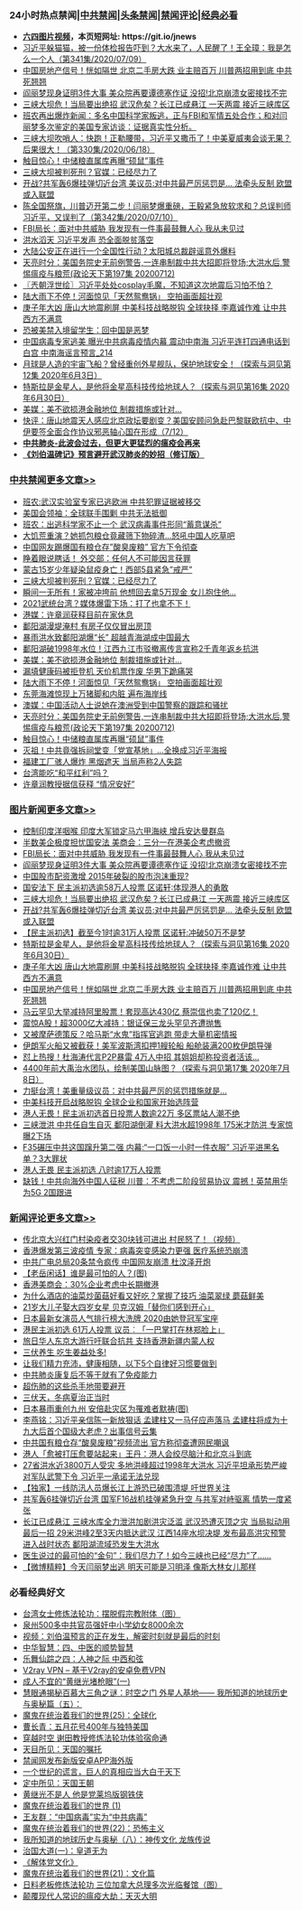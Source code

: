 <div id="tt">
<h3>24小时热点禁闻|<a href="#%E4%B8%AD%E5%85%B1%E7%A6%81%E9%97%BB%E6%9B%B4%E5%A4%9A%E6%96%87%E7%AB%A0">中共禁闻</a>|<a href="#%E5%9B%BE%E7%89%87%E6%96%B0%E9%97%BB%E6%9B%B4%E5%A4%9A%E6%96%87%E7%AB%A0">头条禁闻</a>|<a href="#%E6%96%B0%E9%97%BB%E8%AF%84%E8%AE%BA%E6%9B%B4%E5%A4%9A%E6%96%87%E7%AB%A0">禁闻评论|<a href="#%E5%BF%85%E7%9C%8B%E7%BB%8F%E5%85%B8%E5%A5%BD%E6%96%87">经典必看</a></h3>
<ul>
<li><b><a href="http://d1.bdrive.tk/64.mp4" target="_blank">六四图片视频</a>，本页短网址: https://git.io/jnews</b></li>
<li><a href="https://github.com/fqnews/bnews/blob/master/bannedvideo/20200712/1359739.md">习近平躲猫猫，被一份体检报告吓到？大水来了，人民醒了！王全璋：我是怎么一个人（第341集/2020/07/09）</a></li>
<li><a href="https://github.com/fqnews/bnews/blob/master/topimagenews/20200712/1359707.md">中国房地产信号！恍如隔世 北京二手房大跌 业主赔百万 川普两招用到底 中共死翘翘</a></li>
<li><a href="https://github.com/fqnews/bnews/blob/master/topimagenews/20200713/1359855.md">阎丽梦现身证明3件大事 美众院再要谭德塞作证 没招!北京崩溃女密接找不完</a></li>
<li><a href="https://github.com/fqnews/bnews/blob/master/topimagenews/20200712/1359836.md">三峡大坝危！当局要出绝招 武汉危矣？长江已成悬江 一天两震 接近三峡库区</a></li>
<li><a href="https://github.com/fqnews/bnews/blob/master/bannedvideo/20200713/1359903.md">班农再出爆炸新闻：多名中国科学家叛逃，正与FBI和军情五处合作；和对闫丽梦多次鉴定的美国专家访谈：证据真实性分析。</a></li>
<li><a href="https://github.com/fqnews/bnews/blob/master/bannedvideo/20200712/1359729.md">三峡大坝吹哨人：快跑！正勒腰带，习近平又撒币了！中美夏威夷会谈无果？后果很大！（第330集/2020/06/18）</a></li>
<li><a href="https://github.com/fqnews/bnews/blob/master/cbnews/20200713/1359900.md">触目惊心！中储粮直属库再曝“硕鼠”事件</a></li>
<li><a href="https://github.com/fqnews/bnews/blob/master/cbnews/20200713/1360032.md">三峡大坝被判死刑？官媒：已经尽力了</a></li>
<li><a href="https://github.com/fqnews/bnews/blob/master/topimagenews/20200712/1359808.md">开战?共军轰6爆挂弹切近台湾 美议员:对中共最严厉惩罚是… 法牵头反制 欧盟或入联盟</a></li>
<li><a href="https://github.com/fqnews/bnews/blob/master/bannedvideo/20200712/1359740.md">陈全国祭旗，川普迈开第二步！闫丽梦爆重磅，王毅紧急放软求和？总误判师习近平，又误判了（第342集/2020/07/10）</a></li>
<li><a href="https://github.com/fqnews/bnews/blob/master/topimagenews/20200713/1359986.md">FBI局长：面对中共威胁 我发现有一件事最鼓舞人心 我从未见过</a></li>
<li><a href="https://github.com/fqnews/bnews/blob/master/headline/20200713/1359906.md">洪水滔天 习近平发声 恐全面脱贫落空</a></li>
<li><a href="https://github.com/fqnews/bnews/blob/master/cnnews/20200713/1360017.md">大陆公安正在进行一个全国性行动？太阳城总裁辟谣意外爆料</a></li>
<li><a href="https://github.com/fqnews/bnews/blob/master/cbnews/20200713/1359921.md">天亮时分：美国务院史无前例警告,一连串制裁中共大招即将登场;大洪水后,警惕瘟疫与粮荒(政论天下第197集 20200712)</a></li>
<li><a href="https://github.com/fqnews/bnews/blob/master/ssgc/20200713/1359879.md">〖兲朝浮世绘〗习近平处处cosplay毛魔，不知道这次地震后习怕不怕？</a></li>
<li><a href="https://github.com/fqnews/bnews/blob/master/cbnews/20200713/1359940.md">陆大雨下不停！河面惊见「天然鸳鸯锅」 空拍画面超壮观</a></li>
<li><a href="https://github.com/fqnews/bnews/blob/master/topimagenews/20200712/1359718.md">庚子年大凶 唐山大地震刷屏 中美科技战略脱钩 全球抉择 李嘉诚作难 让中共西方不满意</a></li>
<li><a href="https://github.com/fqnews/bnews/blob/master/cnnews/20200712/1359704.md">恐被美禁入境留学生：回中国是恶梦</a></li>
<li><a href="https://github.com/fqnews/bnews/blob/master/comments/20200713/1359880.md">中国病毒专家逃美 曝光中共病毒疫情内幕 震动中南海 习近平连打四通电话到白宫 中南海谣言预言_214</a></li>
<li><a href="https://github.com/fqnews/bnews/blob/master/comments/20200712/1359456.md">月球是人造的宇宙飞船？曾经重创外星舰队，保护地球安全！（探索与洞见第12集 2020年6月3日）</a></li>
<li><a href="https://github.com/fqnews/bnews/blob/master/comments/20200712/1359460.md">特斯拉是金星人，是他将金星高科技传给地球人？（探索与洞见第16集 2020年6月30日）</a></li>
<li><a href="https://github.com/fqnews/bnews/blob/master/cbnews/20200713/1359942.md">美媒：美不欲损港金融地位 制裁措施或针对...</a></li>
<li><a href="https://github.com/fqnews/bnews/blob/master/bannedvideo/20200713/1359886.md">快评：唐山地震天人感应北京政坛要剧变？美国安顾问急赴巴黎联欧抗中、中伊要签全面合作协议邪恶轴心国在形成（7/12）</a></li>
<li><b><a href="https://github.com/fqnews/bnews/blob/master/comments/20200211/1275071.md" target="_blank">中共肺炎-此波会过去，但更大更猛烈的瘟疫会再来</a></b></li>
<li><b><a href="https://github.com/fqnews/bnews/blob/master/comments/20200207/1272816.md" target="_blank">《刘伯温碑记》预言避开武汉肺炎的妙招（修订版）</a></b></li>
</ul>
</div>

<div class="catlist">
<h3><a href="https://github.com/fqnews/bnews/blob/master/cbnews/" target="_blank">中共禁闻</a><span><a href="https://github.com/fqnews/bnews/blob/master/cbnews/" target="_blank" rel="nofollow">更多文章>></a></span></h3>
<ul>
<li><a href="https://github.com/fqnews/bnews/blob/master/cbnews/20200713/1360060.md" target="_blank">班农:武汉实验室专家已逃欧洲 中共犯罪证据被移交</a></li>
<li><a href="https://github.com/fqnews/bnews/blob/master/cbnews/20200713/1360143.md" target="_blank">美国会领袖：全球联手围剿 中共无法抵御</a></li>
<li><a href="https://github.com/fqnews/bnews/blob/master/cbnews/20200713/1360142.md" target="_blank">班农：出逃科学家不止一个 武汉病毒事件形同“蓄意谋杀”</a></li>
<li><a href="https://github.com/fqnews/bnews/blob/master/cbnews/20200713/1360107.md" target="_blank">大饥荒重演？她抓包粮仓竟藏筛下物碎渣…怒吼中国人吃草吧</a></li>
<li><a href="https://github.com/fqnews/bnews/blob/master/cbnews/20200713/1360062.md" target="_blank">中国网友踢爆国有粮仓存&#8221;酸臭废粮&#8221; 官方下令彻查</a></li>
<li><a href="https://github.com/fqnews/bnews/blob/master/cbnews/20200713/1360038.md" target="_blank">睁着眼说瞎话！ 外交部：任何人不可能因言获罪</a></li>
<li><a href="https://github.com/fqnews/bnews/blob/master/cbnews/20200713/1360033.md" target="_blank">蒙古15岁少年疑染鼠疫身亡！西部5县紧急&#8221;戒严&#8221;</a></li>
<li><a href="https://github.com/fqnews/bnews/blob/master/cbnews/20200713/1360032.md" target="_blank">三峡大坝被判死刑？官媒：已经尽力了</a></li>
<li><a href="https://github.com/fqnews/bnews/blob/master/cbnews/20200713/1360019.md" target="_blank">瞬间一无所有！家被冲垮前 他想回去拿5万现金 女儿抱住他…</a></li>
<li><a href="https://github.com/fqnews/bnews/blob/master/cbnews/20200713/1360009.md" target="_blank">2021武统台湾？媒体爆雷下场：打了也拿不下！</a></li>
<li><a href="https://github.com/fqnews/bnews/blob/master/cbnews/20200713/1359989.md" target="_blank">港媒：许章润获释目前在家休息</a></li>
<li><a href="https://github.com/fqnews/bnews/blob/master/cbnews/20200713/1359988.md" target="_blank">鄱阳湖漫堤淹村 有房子仅仅冒出房顶</a></li>
<li><a href="https://github.com/fqnews/bnews/blob/master/cbnews/20200713/1359987.md" target="_blank">暴雨洪水致鄱阳湖爆“长” 超越青海湖成中国最大</a></li>
<li><a href="https://github.com/fqnews/bnews/blob/master/cbnews/20200713/1359946.md" target="_blank">鄱阳湖破1998年水位！江西九江市驳撤离传言宣称2千青年返乡抗洪</a></li>
<li><a href="https://github.com/fqnews/bnews/blob/master/cbnews/20200713/1359942.md" target="_blank">美媒：美不欲损港金融地位 制裁措施或针对&#8230;</a></li>
<li><a href="https://github.com/fqnews/bnews/blob/master/cbnews/20200713/1359941.md" target="_blank">漏填健康码被拒登机 天价机票作废 华男下跪痛哭</a></li>
<li><a href="https://github.com/fqnews/bnews/blob/master/cbnews/20200713/1359940.md" target="_blank">陆大雨下不停！河面惊见「天然鸳鸯锅」 空拍画面超壮观</a></li>
<li><a href="https://github.com/fqnews/bnews/blob/master/cbnews/20200713/1359939.md" target="_blank">东莞海滩惊现上万猪脚和内脏 遍布海岸线</a></li>
<li><a href="https://github.com/fqnews/bnews/blob/master/cbnews/20200713/1359924.md" target="_blank">澳媒：中国活动人士说她在澳洲受到中国警察的跟踪和骚扰</a></li>
<li><a href="https://github.com/fqnews/bnews/blob/master/cbnews/20200713/1359921.md" target="_blank">天亮时分：美国务院史无前例警告,一连串制裁中共大招即将登场;大洪水后,警惕瘟疫与粮荒(政论天下第197集 20200712)</a></li>
<li><a href="https://github.com/fqnews/bnews/blob/master/cbnews/20200713/1359900.md" target="_blank">触目惊心！中储粮直属库再曝“硕鼠”事件</a></li>
<li><a href="https://github.com/fqnews/bnews/blob/master/cbnews/20200713/1359874.md" target="_blank">灭祖！中共竟强拆祠堂变「党宣基地」…全换成习近平海报</a></li>
<li><a href="https://github.com/fqnews/bnews/blob/master/cbnews/20200713/1359873.md" target="_blank">福建工厂骇人爆炸 黑烟遮天 当局声称2人失踪</a></li>
<li><a href="https://github.com/fqnews/bnews/blob/master/cbnews/20200712/1359819.md" target="_blank">台湾能吃“和平红利”吗？</a></li>
<li><a href="https://github.com/fqnews/bnews/blob/master/cbnews/20200712/1359812.md" target="_blank">许章润教授据信获释 “情况安好”</a></li>

</ul>
</div>
<div class="catlist">
<h3><a href="https://github.com/fqnews/bnews/blob/master/topimagenews/" target="_blank">图片新闻</a><span><a href="https://github.com/fqnews/bnews/blob/master/topimagenews/" target="_blank" rel="nofollow">更多文章>></a></span></h3>
<ul>
<li><a href="https://github.com/fqnews/bnews/blob/master/topimagenews/20200713/1360124.md" target="_blank">控制印度洋咽喉 印度大军锁定马六甲海峡 增兵安达曼群岛</a></li>
<li><a href="https://github.com/fqnews/bnews/blob/master/topimagenews/20200713/1360025.md" target="_blank">半数美企极度担忧国安法 美商会：三分一在港美企考虑撤资</a></li>
<li><a href="https://github.com/fqnews/bnews/blob/master/topimagenews/20200713/1359986.md" target="_blank">FBI局长：面对中共威胁 我发现有一件事最鼓舞人心 我从未见过</a></li>
<li><a href="https://github.com/fqnews/bnews/blob/master/topimagenews/20200713/1359855.md" target="_blank">阎丽梦现身证明3件大事 美众院再要谭德塞作证 没招!北京崩溃女密接找不完</a></li>
<li><a href="https://github.com/fqnews/bnews/blob/master/topimagenews/20200713/1359852.md" target="_blank">中国股市配资激增 2015年破裂的股市泡沫重现?</a></li>
<li><a href="https://github.com/fqnews/bnews/blob/master/topimagenews/20200712/1359843.md" target="_blank">国安法下 民主派初选逾58万人投票 区诺轩∶体现港人的勇敢</a></li>
<li><a href="https://github.com/fqnews/bnews/blob/master/topimagenews/20200712/1359836.md" target="_blank">三峡大坝危！当局要出绝招 武汉危矣？长江已成悬江 一天两震 接近三峡库区</a></li>
<li><a href="https://github.com/fqnews/bnews/blob/master/topimagenews/20200712/1359808.md" target="_blank">开战?共军轰6爆挂弹切近台湾 美议员:对中共最严厉惩罚是… 法牵头反制 欧盟或入联盟</a></li>
<li><a href="https://github.com/fqnews/bnews/blob/master/topimagenews/20200712/1359746.md" target="_blank">【民主派初选】截至今1时逾31万人投票 区诺轩:冲破50万不是梦</a></li>
<li><a href="https://github.com/fqnews/bnews/blob/master/comments/20200712/1359460.md" target="_blank">特斯拉是金星人，是他将金星高科技传给地球人？（探索与洞见第16集 2020年6月30日）</a></li>
<li><a href="https://github.com/fqnews/bnews/blob/master/topimagenews/20200712/1359718.md" target="_blank">庚子年大凶 唐山大地震刷屏 中美科技战略脱钩 全球抉择 李嘉诚作难 让中共西方不满意</a></li>
<li><a href="https://github.com/fqnews/bnews/blob/master/topimagenews/20200712/1359707.md" target="_blank">中国房地产信号！恍如隔世 北京二手房大跌 业主赔百万 川普两招用到底 中共死翘翘</a></li>
<li><a href="https://github.com/fqnews/bnews/blob/master/topimagenews/20200712/1359679.md" target="_blank">马云罕见大举减持阿里股票！套现高达430亿 蔡崇信也卖了120亿！</a></li>
<li><a href="https://github.com/fqnews/bnews/blob/master/topimagenews/20200712/1359637.md" target="_blank">震惊A股！超3000亿大减持：银证保三龙头罕见齐遭抛售</a></li>
<li><a href="https://github.com/fqnews/bnews/blob/master/topimagenews/20200712/1359598.md" target="_blank">又被摩萨德策反？哈马斯“水鬼”指挥官逃跑 带走大量机密情报</a></li>
<li><a href="https://github.com/fqnews/bnews/blob/master/topimagenews/20200712/1359597.md" target="_blank">伊朗军火船又被截获！美军波斯湾扣押1艘轮船 船舱装满200枚伊朗导弹</a></li>
<li><a href="https://github.com/fqnews/bnews/blob/master/topimagenews/20200712/1359572.md" target="_blank">怼上热搜！杜海涛代言P2P暴雷 4万人中招 其姐姐却称投资者活该…</a></li>
<li><a href="https://github.com/fqnews/bnews/blob/master/comments/20200712/1359461.md" target="_blank">4400年前大禹治水团队，绘制美国山脉图？（探索与洞见第17集 2020年7月8日）</a></li>
<li><a href="https://github.com/fqnews/bnews/blob/master/topimagenews/20200712/1359465.md" target="_blank">力挺台湾！美重量级议员：对中共最严厉的惩罚措施就是&#8230;</a></li>
<li><a href="https://github.com/fqnews/bnews/blob/master/topimagenews/20200712/1359376.md" target="_blank">中美科技开启战略脱钩 全球企业和国家开始选阵营</a></li>
<li><a href="https://github.com/fqnews/bnews/blob/master/topimagenews/20200711/1359354.md" target="_blank">港人无畏！民主派初选首日投票人数逾22万 多区票站人潮不绝</a></li>
<li><a href="https://github.com/fqnews/bnews/blob/master/topimagenews/20200711/1359353.md" target="_blank">三峡泄洪 中共任自生自灭 鄱阳湖倒灌 料大洪水超1998年 175米才防洪 专家惊曝2下场</a></li>
<li><a href="https://github.com/fqnews/bnews/blob/master/topimagenews/20200711/1359315.md" target="_blank">F35碾压中共这国蹿升第二强 内幕:“一口饭一小时一件衣服” 习近平进黑名单？3大罪状</a></li>
<li><a href="https://github.com/fqnews/bnews/blob/master/topimagenews/20200711/1359312.md" target="_blank">港人无畏 民主派初选 八时逾17万人投票</a></li>
<li><a href="https://github.com/fqnews/bnews/blob/master/topimagenews/20200711/1359287.md" target="_blank">缺钱！中共向海外中国人征税 川普：不考虑二阶段贸易协议 震撼！英禁用华为5G 2国跟进</a></li>

</ul>
</div>
<div class="catlist">
<h3><a href="https://github.com/fqnews/bnews/blob/master/comments/" target="_blank">新闻评论</a><span><a href="https://github.com/fqnews/bnews/blob/master/comments/" target="_blank" rel="nofollow">更多文章>></a></span></h3>
<ul>
<li><a href="https://github.com/fqnews/bnews/blob/master/comments/20200713/1360165.md" target="_blank">传北京大兴红门村染疫者交30块钱可进出 村民怒了！（视频）</a></li>
<li><a href="https://github.com/fqnews/bnews/blob/master/comments/20200713/1360164.md" target="_blank">香港爆发第三波疫情 专家：病毒突变感染力更强 医疗系统恐崩溃</a></li>
<li><a href="https://github.com/fqnews/bnews/blob/master/comments/20200713/1360163.md" target="_blank">中共广电总局20条禁令疯传  中国网友崩溃  杜汶泽开炮</a></li>
<li><a href="https://github.com/fqnews/bnews/blob/master/comments/20200713/1360156.md" target="_blank">【老岳闲话】谁是最可怕的人？(图)</a></li>
<li><a href="https://github.com/fqnews/bnews/blob/master/comments/20200713/1360151.md" target="_blank">香港美商会：30%企业考虑中长期撤港</a></li>
<li><a href="https://github.com/fqnews/bnews/blob/master/comments/20200713/1360140.md" target="_blank">为什么酒店的油菜炒菌菇好看又好吃？掌握了技巧 油菜翠绿 蘑菇鲜美</a></li>
<li><a href="https://github.com/fqnews/bnews/blob/master/comments/20200713/1360126.md" target="_blank">21岁大儿子娶大四岁女星  贝克汉姆「替你们感到开心」</a></li>
<li><a href="https://github.com/fqnews/bnews/blob/master/comments/20200713/1360114.md" target="_blank">日本最新女演员人气排行榜大洗牌  2020由她登冠军宝座</a></li>
<li><a href="https://github.com/fqnews/bnews/blob/master/comments/20200713/1360108.md" target="_blank">港民主派初选 61万人投票 议员︰「一巴掌打在林郑脸上」</a></li>
<li><a href="https://github.com/fqnews/bnews/blob/master/comments/20200713/1360068.md" target="_blank">旅日华人东京大游行吁联合抗共 支持香港新疆内蒙人权</a></li>
<li><a href="https://github.com/fqnews/bnews/blob/master/comments/20200713/1360067.md" target="_blank">三伏养生  吃生姜益处多!</a></li>
<li><a href="https://github.com/fqnews/bnews/blob/master/comments/20200713/1360066.md" target="_blank">让我们精力充沛，健康相随，以下5个自律好习惯要做到</a></li>
<li><a href="https://github.com/fqnews/bnews/blob/master/comments/20200713/1360065.md" target="_blank">中共肺炎康复后不等于就有了免疫能力</a></li>
<li><a href="https://github.com/fqnews/bnews/blob/master/comments/20200713/1360064.md" target="_blank">超伤肺的这些杀手地带要避开</a></li>
<li><a href="https://github.com/fqnews/bnews/blob/master/comments/20200713/1360063.md" target="_blank">三伏天，冬病夏治正当时</a></li>
<li><a href="https://github.com/fqnews/bnews/blob/master/comments/20200713/1360048.md" target="_blank">日本暴雨重创九州 安倍赴灾区为罹难者默祷(图)</a></li>
<li><a href="https://github.com/fqnews/bnews/blob/master/comments/20200713/1360046.md" target="_blank">李燕铭：习近平亲信陈一新放狠话 孟建柱又一马仔应声落马 孟建柱将成为十九大后首个国级大老虎？出事信号云集</a></li>
<li><a href="https://github.com/fqnews/bnews/blob/master/comments/20200713/1360039.md" target="_blank">中共国有粮仓存“酸臭废粮”视频流出 官方称彻查遭网民嘲讽</a></li>
<li><a href="https://github.com/fqnews/bnews/blob/master/comments/20200713/1360031.md" target="_blank">港人「愈被打压愈要站起来」王丹：港人会绞尽脑汁和北京斗到底</a></li>
<li><a href="https://github.com/fqnews/bnews/blob/master/comments/20200713/1360024.md" target="_blank">27省洪水近3800万人受灾 多地洪峰超过1998年大洪水 习近平坦承形势严峻 对军队武警下令 习近平一承诺无法兑现</a></li>
<li><a href="https://github.com/fqnews/bnews/blob/master/comments/20200713/1360023.md" target="_blank">【独家】一线防汛人员爆长江上游恐已破围溃堤 吁世界关注</a></li>
<li><a href="https://github.com/fqnews/bnews/blob/master/comments/20200713/1360016.md" target="_blank">共军轰6挂弹切近台湾 国军F16战机挂弹紧急升空 与共军对峙驱离 情势一度紧张</a></li>
<li><a href="https://github.com/fqnews/bnews/blob/master/comments/20200713/1360008.md" target="_blank">长江已成悬江 三峡水库全力泄洪加剧洪灾泛滥 武汉恐遭灭顶之灾 当局拟动用最后一招 29米洪峰2至3天内抵达武汉 江西14座水坝决堤 发布最高洪灾预警 进入战时状态 鄱阳湖流域恐发生大洪水</a></li>
<li><a href="https://github.com/fqnews/bnews/blob/master/comments/20200713/1359998.md" target="_blank">医生说过的最可怕的“金句”：我们尽力了！如今三峡也已经“尽力”了……</a></li>
<li><a href="https://github.com/fqnews/bnews/blob/master/comments/20200713/1359997.md" target="_blank">【微博精粹】今天闫丽梦出逃 明天可能是习明泽 像斯大林女儿那样</a></li>

</ul>
</div>

<div class="catlist">
<h3>必看经典好文</h3>
<ul>
<li><a href="https://github.com/fqnews/bnews/blob/master/cbnews/20200610/1342772.md" target="_blank">台湾女士修炼法轮功：摆脱假宗教附体（图）</a></li>
<li><a href="https://github.com/fqnews/bnews/blob/master/comments/20200704/783272.md" target="_blank">泉州500多中共官员强奸中小学幼女8000余次</a></li>
<li><a href="https://github.com/fqnews/bnews/blob/master/comments/20200628/1351782.md" target="_blank">视频：刘伯温预言的正在发生，解密时刻就是最后的时刻</a></li>
<li><a href="https://github.com/fqnews/bnews/blob/master/comments/20200605/783247.md" target="_blank">中华智慧：四、中医的顺势智慧</a></li>
<li><a href="https://github.com/fqnews/bnews/blob/master/tculture/20190101/791144.md" target="_blank">乐舞仙踪之四：人神之际 中西和弦</a></li>
<li><a href="https://github.com/fqnews/bnews/blob/master/comments/20200112/1257608.md" target="_blank">V2ray VPN &#8211; 基于V2ray的安卓免费VPN</a></li>
<li><a href="https://github.com/fqnews/bnews/blob/master/lifebaike/20200527/1334909.md" target="_blank">成人不宜的“黄继光堵枪眼”(一)</a></li>
<li><a href="https://github.com/fqnews/bnews/blob/master/cbnews/20170907/819423.md" target="_blank">慧眼通揭秘百慕大三角之谜：时空之门 外星人基地—— 我所知道的地球历史与奥秘篇（五）：</a></li>
<li><a href="https://github.com/fqnews/bnews/blob/master/comments/20181017/1014654.md" target="_blank">魔鬼在统治着我们的世界(25)：全球化</a></li>
<li><a href="https://github.com/fqnews/bnews/blob/master/comments/20200713/1359796.md" target="_blank">曹长青：五月花号400年与独特美国</a></li>
<li><a href="https://github.com/fqnews/bnews/blob/master/comments/20200511/1322384.md" target="_blank">穿越时空 谢田教授修炼法轮功体验宿命通</a></li>
<li><a href="https://github.com/fqnews/bnews/blob/master/tculture/20180919/1000196.md" target="_blank">天目所见：天国的嘱托</a></li>
<li><a href="https://github.com/fqnews/bnews/blob/master/comments/20200627/783266.md" target="_blank">禁闻网发布新版安卓APP海外版</a></li>
<li><a href="https://github.com/fqnews/bnews/blob/master/comments/20200621/1348067.md" target="_blank">一个世纪的谎言，巨人的真相应当大白于天下</a></li>
<li><a href="https://github.com/fqnews/bnews/blob/master/tculture/xiulian/20151111/470021.md" target="_blank">定中所见：天国王朝</a></li>
<li><a href="https://github.com/fqnews/bnews/blob/master/lifebaike/20190522/1131765.md" target="_blank">黄继光不是人 他是党莱坞版钢铁侠</a></li>
<li><a href="https://github.com/fqnews/bnews/blob/master/topimagenews/20180519/944624.md" target="_blank">魔鬼在统治着我们的世界 (1)</a></li>
<li><a href="https://github.com/fqnews/bnews/blob/master/comments/20200318/1295755.md" target="_blank">王友群：“中国病毒”实为“中共病毒”</a></li>
<li><a href="https://github.com/fqnews/bnews/blob/master/comments/20180804/981524.md" target="_blank">魔鬼在统治着我们的世界(22)：恐怖主义</a></li>
<li><a href="https://github.com/fqnews/bnews/blob/master/topimagenews/20180225/905380.md" target="_blank">我所知道的地球历史与奥秘（八）：神传文化 龙族传说</a></li>
<li><a href="https://github.com/fqnews/bnews/blob/master/cbnews/20180307/911097.md" target="_blank">治国大道(一)：皇道无为</a></li>
<li><a href="https://github.com/fqnews/bnews/blob/master/bookwiki/20130610/138400.md" target="_blank">《解体党文化》</a></li>
<li><a href="https://github.com/fqnews/bnews/blob/master/comments/20180802/980476.md" target="_blank">魔鬼在统治着我们的世界(21)：文化篇</a></li>
<li><a href="https://github.com/fqnews/bnews/blob/master/comments/20200531/1337359.md" target="_blank">日料老板修炼法轮功 三位加拿大总理多次光临餐馆（图）</a></li>
<li><a href="https://github.com/fqnews/bnews/blob/master/comments/20200619/783185.md" target="_blank">颠覆现代人常识的瘟疫大劫：天灭大明</a></li>

</ul>
</div>